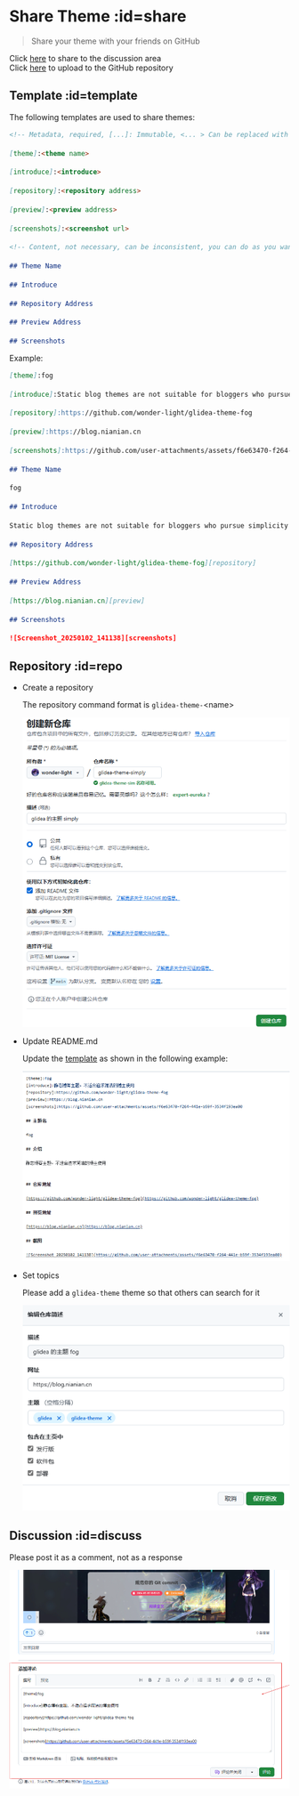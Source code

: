 # Share Theme :id=share

> Share your theme with your friends on GitHub

Click [here](https://github.com/wonder-light/glidea/discussions/3) to share to the discussion area\
Click [here](https://github.com/new) to upload to the GitHub repository

## Template :id=template

The following templates are used to share themes:

```markdown
<!-- Metadata, required, [...]: Immutable, <... > Can be replaced with your content -->

[theme]:<theme name>

[introduce]:<introduce>

[repository]:<repository address>

[preview]:<preview address>

[screenshots]:<screenshot url>

<!-- Content, not necessary, can be inconsistent, you can do as you want to oh -->

## Theme Name

## Introduce

## Repository Address

## Preview Address

## Screenshots

```

Example:

```markdown
[theme]:fog

[introduce]:Static blog themes are not suitable for bloggers who pursue simplicity

[repository]:https://github.com/wonder-light/glidea-theme-fog

[preview]:https://blog.nianian.cn

[screenshots]:https://github.com/user-attachments/assets/f6e63470-f264-441e-b59f-3534f193ea00

## Theme Name

fog

## Introduce

Static blog themes are not suitable for bloggers who pursue simplicity

## Repository Address

[https://github.com/wonder-light/glidea-theme-fog][repository]

## Preview Address

[https://blog.nianian.cn][preview]

## Screenshots

![Screenshot_20250102_141138][screenshots]

```


## Repository :id=repo

- Create a repository

  The repository command format is `glidea-theme-`\<name\>

  ![theme-shared-repo-1](../../../assets/images/theme-shared-repo-1.png ':class=img-cover')

- Update README.md

  Update the [template](#template) as shown in the following example:

  ![theme-shared-repo-2](../../../assets/images/theme-shared-repo-2.png ':class=img-cover')

- Set topics

  Please add a `glidea-theme` theme so that others can search for it

  ![theme-shared-repo-3](../../../assets/images/theme-shared-repo-3.png ':class=img-cover')


## Discussion :id=discuss

Please post it as a comment, not as a response

![theme-shared-discuss-1](../../../assets/images/theme-shared-discuss-1.png ':class=img-cover')
